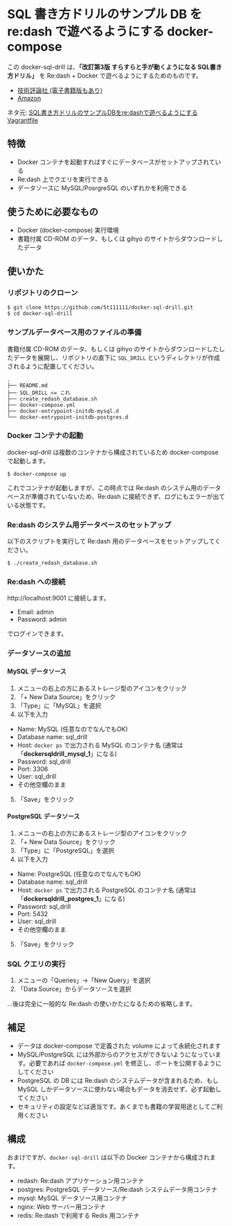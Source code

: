 # SQL 書き方ドリルのサンプル DB を re:dash で遊べるようにする docker-compose

この docker-sql-drill は、__「改訂第3版 すらすらと手が動くようになる SQL書き方ドリル」__ を Re:dash + Docker で遊べるようにするためのものです。

- [技術評論社 (電子書籍版もあり)](http://gihyo.jp/book/2016/978-4-7741-8066-3)
- [Amazon](www.amazon.co.jp/dp/4774180661)

ネタ元: [SQL書き方ドリルのサンプルDBをre:dashで遊べるようにするVagrantfile](http://ariarijp.hatenablog.com/entry/2016/09/05/140559)

## 特徴

- Docker コンテナを起動すればすぐにデータベースがセットアップされている
- Re:dash 上でクエリを実行できる
- データソースに MySQL/PosrgreSQL のいずれかを利用できる

## 使うために必要なもの

- Docker (docker-compose) 実行環境
- 書籍付属 CD-ROM のデータ、もしくは gihyo のサイトからダウンロードしたデータ

## 使いかた

### リポジトリのクローン

```
$ git clone https://github.com/5t111111/docker-sql-drill.git
$ cd docker-sql-drill
```

### サンプルデータベース用のファイルの準備

書籍付属 CD-ROM のデータ、もしくは gihyo のサイトからダウンロードしたしたデータを展開し、リポジトリの直下に `SQL_DRILL` というディレクトリが作成されるように配置してください。

```
.
├── README.md
├── SQL_DRILL <= これ
├── create_redash_database.sh
├── docker-compose.yml
├── docker-entrypoint-initdb-mysql.d
└── docker-entrypoint-initdb-postgres.d
```


### Docker コンテナの起動

docker-sql-drill は複数のコンテナから構成されているため docker-compose で起動します。

```
$ docker-compose up
```

これでコンテナが起動しますが、この時点では Re:dash のシステム用のデータベースが準備されていないため、Re:dash に接続できず、ログにもエラーが出ている状態です。

### Re:dash のシステム用データベースのセットアップ

以下のスクリプトを実行して Re:dash 用のデータベースをセットアップしてください。

```
$ ./create_redash_database.sh
```

### Re:dash への接続

http://localhost:9001 に接続します。

- Email: admin
- Password: admin

でログインできます。

### データソースの追加

#### MySQL データソース

1. メニューの右上の方にあるストレージ型のアイコンをクリック
2. 「+ New Data Source」をクリック
3. 「Type」に「MySQL」を選択
4. 以下を入力
  - Name: MySQL (任意なのでなんでもOK)
  - Database name: sql_drill
  - Host: `docker ps` で出力される MySQL のコンテナ名 (通常は「__dockersqldrill_mysql_1__」になる)
  - Password: sql_drill
  - Port: 3306
  - User: sql_drill
  - その他空欄のまま
5. 「Save」をクリック

#### PostgreSQL データソース

1. メニューの右上の方にあるストレージ型のアイコンをクリック
2. 「+ New Data Source」をクリック
3. 「Type」に「PostgreSQL」を選択
4. 以下を入力
  - Name: PostgreSQL (任意なのでなんでもOK)
  - Database name: sql_drill
  - Host: `docker ps` で出力される PostgreSQL のコンテナ名 (通常は「__dockersqldrill_postgres_1__」になる)
  - Password: sql_drill
  - Port: 5432
  - User: sql_drill
  - その他空欄のまま
5. 「Save」をクリック

### SQL クエリの実行

1. メニューの「Queries」->「New Query」を選択
2. 「Data Source」からデータソースを選択

...後は完全に一般的な Re:dash の使いかたになるための省略します。

## 補足

- データは docker-compose で定義された volume によって永続化されます
- MySQL/PostgreSQL には外部からのアクセスができないようになっています。必要であれば `docker-compose.yml` を修正し、ポートを公開するようにしてください
- PostgreSQL の DB には Re:dash のシステムデータが含まれるため、もし MySQL しかデータソースに使わない場合もデータを消去せず、必ず起動してください
- セキュリティの設定などは適当です。あくまでも書籍の学習用途としてご利用ください

## 構成

おまけですが、`docker-sql-drill` は以下の Docker コンテナから構成されます。

- redash: Re:dash アプリケーション用コンテナ
- postgres: PostgreSQL データソース/Re:dash システムデータ用コンテナ
- mysql: MySQL データソース用コンテナ
- nginx: Web サーバー用コンテナ
- redis: Re:dash で利用する Redis 用コンテナ
